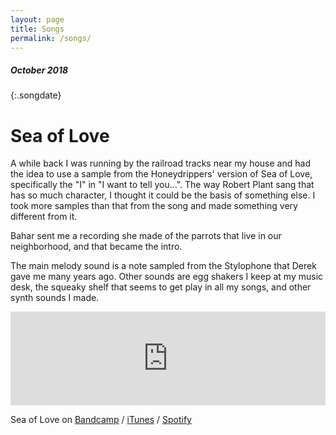 ```yaml
---
layout: page
title: Songs
permalink: /songs/
---
```

<style>
.songdate {
  float: right;
  line-height:36px;
}
</style>
##### October 2018
{:.songdate}
# Sea of Love
A while back I was running by the railroad tracks near my house and had the idea to use a sample from the Honeydrippers' version of Sea of Love, specifically the "I" in "I want to tell you...". The way Robert Plant sang that has so much character, I thought it could be the basis of something else. I took more samples than that from the song and made something very different from it.

Bahar sent me a recording she made of the parrots that live in our neighborhood, and that became the intro.

The main melody sound is a note sampled from the Stylophone that Derek gave me many years ago. Other sounds are egg shakers I keep at my music desk, the squeaky shelf that seems to get play in all my songs, and other synth sounds I made.

<iframe width="100%" height="150" scrolling="no" frameborder="no" src="https://w.soundcloud.com/player/?url=https%3A//api.soundcloud.com/tracks/511853454&auto_play=false&hide_related=true&show_comments=true&show_user=true&show_reposts=false&visual=true" ></iframe>

Sea of Love on
[Bandcamp](https://zacksteinkamp.bandcamp.com/track/sea-of-love)
/ [iTunes](https://itunes.apple.com/us/album/sea-of-love-single/1438590052)
/ [Spotify](https://open.spotify.com/album/1ddhn92kYivlZtx8BnINF7)

